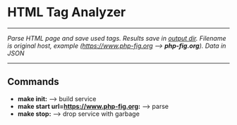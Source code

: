 # HTML Tag Analyzer

*****
*Parse HTML page and save used tags. Results save in [output dir](output). Filename is original host,
example (https://www.php-fig.org --> **php-fig.org**). Data in JSON*
*****

## Commands

* **make init:** --> build service
* **make start url=https://www.php-fig.org:** --> parse
* **make stop:** --> drop service with garbage

